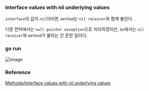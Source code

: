 ### Interface values with nil underlying values
`interface`의 값이 `nil`이라면, `method`는 `nil receiver`와 함께 불린다.<br>

다른 언어에서는 `null pointer exception`으로 처리하겠지만, `Go`에서는 `nil receiver`와 `method`가 불리는 건 흔한 일이다.<br>

### go run
![image](https://github.com/user-attachments/assets/879cfb23-937e-4dff-a43a-7cd50b978c0b)


### Reference
[Methods/Interface values with nil underlying values](https://go.dev/tour/methods/12)<br>
